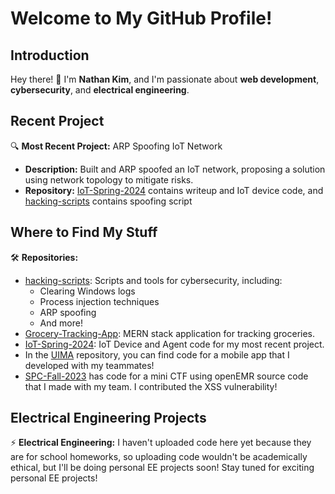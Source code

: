 # Welcome to My GitHub Profile!

## Introduction
Hey there! 👋 I'm **Nathan Kim**, and I'm passionate about **web development**, **cybersecurity**, and **electrical engineering**.

## Recent Project
🔍 **Most Recent Project:** ARP Spoofing IoT Network
- **Description:** Built and ARP spoofed an IoT network, proposing a solution using network topology to mitigate risks.
- **Repository:** [IoT-Spring-2024](https://github.com/skillyskele/IoT-Spring-2024) contains writeup and IoT device code, and [hacking-scripts](https://github.com/skillyskele/Hacking-Scripts) contains spoofing script

## Where to Find My Stuff
🛠️ **Repositories:**
- [hacking-scripts](https://github.com/skillyskele/Hacking-Scripts): Scripts and tools for cybersecurity, including:
  - Clearing Windows logs
  - Process injection techniques
  - ARP spoofing
  - And more!
- [Grocery-Tracking-App](https://github.com/skillyskele/Grocery-Tracking-App): MERN stack application for tracking groceries.
- [IoT-Spring-2024](https://github.com/skillyskele/IoT-Spring-2024): IoT Device and Agent code for my most recent project.
- In the [UIMA](https://github.com/jhu-cs-uima-sp24/TeamQ-Reminisce) repository, you can find code for a mobile app that I developed with my teammates!
- [SPC-Fall-2023](https://github.com/skillyskele/SPC-Fall-2023) has code for a mini CTF using openEMR source code that I made with my team. I contributed the XSS vulnerability!

## Electrical Engineering Projects
⚡ **Electrical Engineering:** I haven't uploaded code here yet because they are for school homeworks, so uploading code wouldn't be academically ethical, but I'll be doing personal EE projects soon! Stay tuned for exciting personal EE projects!
